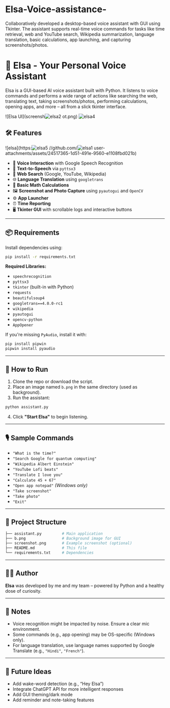 # Elsa-Voice-assistance-
Collaboratively developed a desktop-based voice assistant with GUI using Tkinter. The assistant supports real-time voice commands for tasks like time retrieval, web and YouTube search, Wikipedia summarization, language translation, basic calculations, app launching, and capturing screenshots/photos.
# 🧠 Elsa - Your Personal Voice Assistant

Elsa is a GUI-based AI voice assistant built with Python. It listens to voice commands and performs a wide range of actions like searching the web, translating text, taking screenshots/photos, performing calculations, opening apps, and more – all from a slick tkinter interface.

![Elsa UI](screensh![elsa2](https://github.com/user-attachments/assets/64ff0e34-18fe-409d-87b5-bdf50d49a443)
ot.png) <!-- Optional imag![elsa3](https://github.com/user-attachments/assets/d3800443-a869-4606-9c5e-ef676c840a41)
e if you have GUI screenshot -->
![elsa4](https://github.com/user-attachments/assets/78ec7fb6-de38-41c5-ac2d-6477fb41722b)

## 🛠 Features
![elsa](https:![elsa5](https://github.com/user-attachments/assets/e75f4bfa-8142-4d5f-b501-b6c15e2bb395)
//github.com/![elsa1](https://github.com/user-attachments/assets/fb4207b2-cf1f-4d53-9a61-cc726b96a6d3)
user-attachments/assets/24517365-1d51-491e-9560-e1108fbd021b)

- 🎤 **Voice Interaction** with Google Speech Recognition
- 💬 **Text-to-Speech** via `pyttsx3`
- 🔎 **Web Search** (Google, YouTube, Wikipedia)
- 🌐 **Language Translation** using `googletrans`
- 🧮 **Basic Math Calculations**
- 🖼 **Screenshot and Photo Capture** using `pyautogui` and `OpenCV`
- ⚙️ **App Launcher**
- ⏰ **Time Reporting**
- 🖥️ **Tkinter GUI** with scrollable logs and interactive buttons

---

## 📦 Requirements

Install dependencies using:

```bash
pip install -r requirements.txt
```

**Required Libraries:**
- `speechrecognition`
- `pyttsx3`
- `tkinter` (built-in with Python)
- `requests`
- `beautifulsoup4`
- `googletrans==4.0.0-rc1`
- `wikipedia`
- `pyautogui`
- `opencv-python`
- `AppOpener`

If you're missing `PyAudio`, install it with:
```bash
pip install pipwin
pipwin install pyaudio
```

---

## 🚀 How to Run

1. Clone the repo or download the script.
2. Place an image named `b.png` in the same directory (used as background).
3. Run the assistant:

```bash
python assistant.py
```

4. Click **"Start Elsa"** to begin listening.

---

## 🎙 Sample Commands

- `"What is the time?"`
- `"Search Google for quantum computing"`
- `"Wikipedia Albert Einstein"`
- `"YouTube Lofi beats"`
- `"Translate I love you"`
- `"Calculate 45 + 67"`
- `"Open app notepad"` *(Windows only)*
- `"Take screenshot"`
- `"Take photo"`
- `"Exit"`

---

## 📁 Project Structure

```bash
├── assistant.py         # Main application
├── b.png                # Background image for GUI
├── screenshot.png       # Example screenshot (optional)
├── README.md            # This file
└── requirements.txt     # Dependencies
```

---

## 👩‍💻 Author

**Elsa** was developed by me and my team – powered by Python and a healthy dose of curiosity.

---

## 📌 Notes

- Voice recognition might be impacted by noise. Ensure a clear mic environment.
- Some commands (e.g., app opening) may be OS-specific (Windows only).
- For language translation, use language names supported by Google Translate (e.g., `"Hindi"`, `"French"`).

---

## 🧊 Future Ideas

- Add wake-word detection (e.g., “Hey Elsa”)
- Integrate ChatGPT API for more intelligent responses
- Add GUI theming/dark mode
- Add reminder and note-taking features
